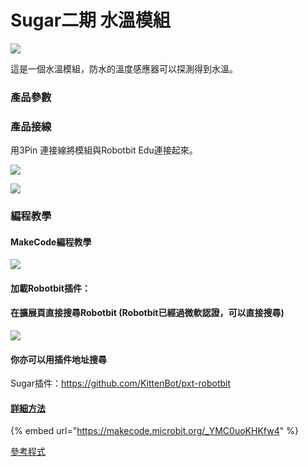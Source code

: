 # Sugar二期 水溫模組

![](https://kittenbothk.readthedocs.io/en/latest/\_images/watertemp\_render.png)

這是一個水溫模組，防水的溫度感應器可以探測得到水溫。

### 產品參數

### 產品接線

用3Pin 連接線將模組與Robotbit Edu連接起來。

![](https://kittenbothk.readthedocs.io/en/latest/\_images/watertemp\_wire.png)

![](https://kittenbothk.readthedocs.io/en/latest/\_images/watertemp2.jpg)

### 編程教學

#### MakeCode編程教學

![](https://kittenbothk.readthedocs.io/en/latest/\_images/mcbanner15.png)

#### 加載Robotbit插件：

#### 在擴展頁直接搜尋Robotbit (Robotbit已經過微軟認證，可以直接搜尋)

![](https://kittenbothk.readthedocs.io/en/latest/\_images/sugar\_search.gif)

#### 你亦可以用插件地址搜尋

Sugar插件：https://github.com/KittenBot/pxt-robotbit

#### [詳細方法](../../programmingplatforms/makecode/kittenbotandmakecode.md)

{% embed url="https://makecode.microbit.org/_YMC0uoKHKfw4" %}

[參考程式](https://makecode.microbit.org/\_YMC0uoKHKfw4)
